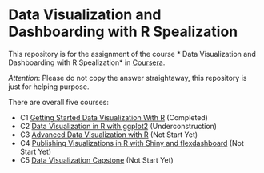# Data Visualization and Dashboarding with R Spealization
This repository is for the assignment of the course * Data Visualization and Dashboarding with R Spealization* in [Coursera](https://www.coursera.org/specializations/jhu-data-visualization-dashboarding-with-r).

*Attention*: Please do not copy the answer straightaway, this repository is just for helping purpose.

There are overall five courses:
- C1 [Getting Started Data Visualization With R]() (Completed)
- C2 [Data Visualization in R with ggplot2]() (Underconstruction)
- C3 [Advanced Data Visualization with R]() (Not Start Yet)
- C4 [Publishing Visualizations in R with Shiny and flexdashboard]() (Not Start Yet)
- C5 [Data Visualization Capstone]() (Not Start Yet)


